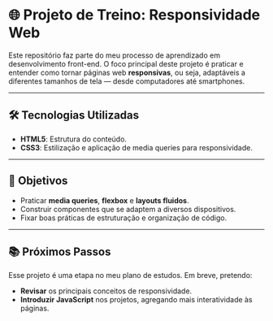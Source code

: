 # 🌐 Projeto de Treino: Responsividade Web

Este repositório faz parte do meu processo de aprendizado em desenvolvimento front-end. O foco principal deste projeto é praticar e entender como tornar páginas web **responsivas**, ou seja, adaptáveis a diferentes tamanhos de tela — desde computadores até smartphones.

---

## 🛠️ Tecnologias Utilizadas

- **HTML5**: Estrutura do conteúdo.
- **CSS3**: Estilização e aplicação de media queries para responsividade.

---

## 🎯 Objetivos

- Praticar **media queries**, **flexbox** e **layouts fluidos**.
- Construir componentes que se adaptem a diversos dispositivos.
- Fixar boas práticas de estruturação e organização de código.

---

## 📚 Próximos Passos

Esse projeto é uma etapa no meu plano de estudos. Em breve, pretendo:

- **Revisar** os principais conceitos de responsividade.
- **Introduzir JavaScript** nos projetos, agregando mais interatividade às páginas.
